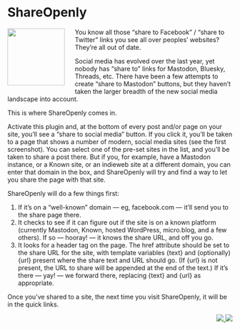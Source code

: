 # ShareOpenly

<img src="https://ps.w.org/shareopenly/assets/icon.svg" style="padding: 0 20px 20px 0;" width=128px align="left">You know all those “share to Facebook” / “share to Twitter” links you see all over peoples’ websites? They’re all out of date.

Social media has evolved over the last year, yet nobody has “share to” links for Mastodon, Bluesky, Threads, etc. There have been a few attempts to create “share to Mastodon” buttons, but they haven’t taken the larger breadth of the new social media landscape into account.

This is where ShareOpenly comes in.

Activate this plugin and, at the bottom of every post and/or page on your site, you’ll see a “share to social media” button. If you click it, you’ll be taken to a page that shows a number of modern, social media sites (see the first screenshot). You can select one of the pre-set sites in the list, and you’ll be taken to share a post there. But if you, for example, have a Mastodon instance, or a Known site, or an indieweb site at a different domain, you can enter that domain in the box, and ShareOpenly will try and find a way to let you share the page with that site.

ShareOpenly will do a few things first:

1. If it’s on a “well-known” domain — eg, facebook.com — it’ll send you to the share page there.
2. It checks to see if it can figure out if the site is on a known platform (currently Mastodon, Known, hosted WordPress, micro.blog, and a few others). If so — hooray! — it knows the share URL, and off you go.
3. It looks for a <link rel=“share-url”> header tag on the page. The href attribute should be set to the share URL for the site, with template variables {text} and (optionally) {url} present where the share text and URL should go. (If {url} is not present, the URL to share will be appended at the end of the text.) If it’s there — yay! — we forward there, replacing {text} and {url} as appropriate.

Once you’ve shared to a site, the next time you visit ShareOpenly, it will be in the quick links. 
<p align="right"><a href="https://wordpress.org/plugins/shareopenly/"><img src="https://img.shields.io/wordpress/plugin/dt/shareopenly?label=wp.org%20downloads&style=for-the-badge">&nbsp;<img src="https://img.shields.io/wordpress/plugin/stars/shareopenly?color=orange&style=for-the-badge"></a></p>